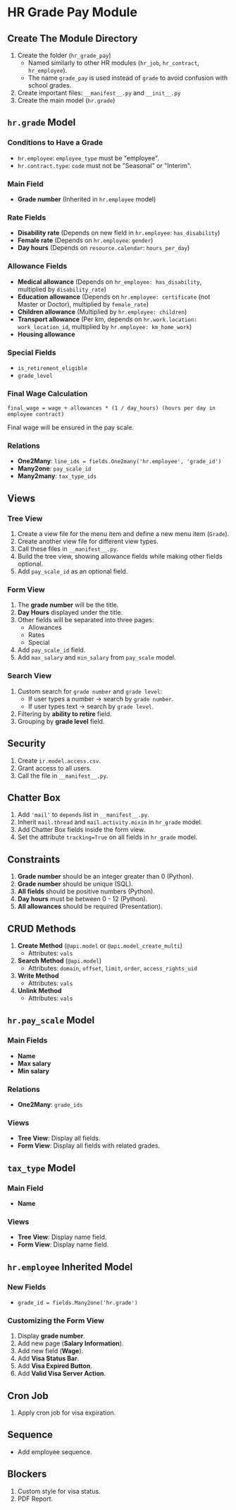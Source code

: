 # HR Grade Pay Module

## Create The Module Directory

1. Create the folder (`hr_grade_pay`)
   - Named similarly to other HR modules (`hr_job`, `hr_contract`, `hr_employee`).
   - The name `grade_pay` is used instead of `grade` to avoid confusion with school grades.
2. Create important files: `__manifest__.py` and `__init__.py`
3. Create the main model (`hr.grade`)

## `hr.grade` Model

### Conditions to Have a Grade
- `hr.employee`: `employee_type` must be "employee".
- `hr.contract.type`: `code` must not be "Seasonal" or "Interim".

### Main Field
- **Grade number** (Inherited in `hr.employee` model)

### Rate Fields
- **Disability rate** (Depends on new field in `hr.employee`: `has_disability`)
- **Female rate** (Depends on `hr.employee`: `gender`)
- **Day hours** (Depends on `resource.calendar`: `hours_per_day`)

### Allowance Fields
- **Medical allowance** (Depends on `hr_employee: has_disability`, multiplied by `disability_rate`)
- **Education allowance** (Depends on `hr.employee: certificate` (not Master or Doctor), multiplied by `female_rate`)
- **Children allowance** (Multiplied by `hr.employee: children`)
- **Transport allowance** (Per km, depends on `hr.work.location: work_location_id`, multiplied by `hr.employee: km_home_work`)
- **Housing allowance**

### Special Fields
- `is_retirement_eligible`
- `grade_level`

### Final Wage Calculation
```
final_wage = wage + allowances * (1 / day_hours) (hours per day in employee contract)
```
Final wage will be ensured in the pay scale.

### Relations
- **One2Many**: `line_ids = fields.One2many('hr.employee', 'grade_id')`
- **Many2one**: `pay_scale_id`
- **Many2many**: `tax_type_ids`

## Views

### Tree View
1. Create a view file for the menu item and define a new menu item (`Grade`).
2. Create another view file for different view types.
3. Call these files in `__manifest__.py`.
4. Build the tree view, showing allowance fields while making other fields optional.
5. Add `pay_scale_id` as an optional field.

### Form View
1. The **grade number** will be the title.
2. **Day Hours** displayed under the title.
3. Other fields will be separated into three pages:
   - Allowances
   - Rates
   - Special
4. Add `pay_scale_id` field.
5. Add `max_salary` and `min_salary` from `pay_scale` model.

### Search View
1. Custom search for `grade number` and `grade level`:
   - If user types a number → search by `grade number`.
   - If user types text → search by `grade level`.
2. Filtering by **ability to retire** field.
3. Grouping by **grade level** field.

## Security
1. Create `ir.model.access.csv`.
2. Grant access to all users.
3. Call the file in `__manifest__.py`.

## Chatter Box
1. Add `'mail'` to `depends` list in `__manifest__.py`.
2. Inherit `mail.thread` and `mail.activity.mixin` in `hr_grade` model.
3. Add Chatter Box fields inside the form view.
4. Set the attribute `tracking=True` on all fields in `hr_grade` model.

## Constraints
1. **Grade number** should be an integer greater than 0 (Python).
2. **Grade number** should be unique (SQL).
3. **All fields** should be positive numbers (Python).
4. **Day hours** must be between 0 - 12 (Python).
5. **All allowances** should be required (Presentation).

## CRUD Methods
1. **Create Method** (`@api.model` or `@api.model_create_multi`)
   - Attributes: `vals`
2. **Search Method** (`@api.model`)
   - Attributes: `domain`, `offset`, `limit`, `order`, `access_rights_uid`
3. **Write Method**
   - Attributes: `vals`
4. **Unlink Method**
   - Attributes: `vals`

## `hr.pay_scale` Model

### Main Fields
- **Name**
- **Max salary**
- **Min salary**

### Relations
- **One2Many**: `grade_ids`

### Views
- **Tree View**: Display all fields.
- **Form View**: Display all fields with related grades.

## `tax_type` Model

### Main Field
- **Name**

### Views
- **Tree View**: Display name field.
- **Form View**: Display name field.

## `hr.employee` Inherited Model

### New Fields
- `grade_id = fields.Many2one('hr.grade')`

### Customizing the Form View
1. Display **grade number**.
2. Add new page (**Salary Information**).
3. Add new field (**Wage**).
4. Add **Visa Status Bar**.
5. Add **Visa Expired Button**.
6. Add **Valid Visa Server Action**.

## Cron Job
1. Apply cron job for visa expiration.

## Sequence
- Add employee sequence.

## Blockers
1. Custom style for visa status.
2. PDF Report.
